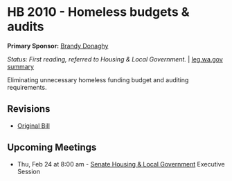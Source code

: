 # HB 2010 - Homeless budgets & audits
**Primary Sponsor:** [Brandy Donaghy](/person/leg/brandy.donaghy.md)

*Status: First reading, referred to Housing & Local Government.* | [leg.wa.gov summary](https://app.leg.wa.gov/billsummary?BillNumber=2010&Year=2021)

Eliminating unnecessary homeless funding budget and auditing requirements.

## Revisions
* [Original Bill](1/)

## Upcoming Meetings
* Thu, Feb 24 at 8:00 am - [Senate Housing & Local Government](/senate/2021-22/HLG/) Executive Session